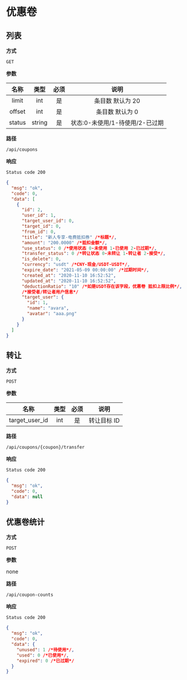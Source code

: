# 优惠卷

## 列表

**方式**

`GET`

**参数**

|  名称  |  类型  | 必须 |              说明               |
| :----: | :----: | :--: | :-----------------------------: |
| limit  |  int   |  是  |        条目数 默认为 20         |
| offset |  int   |  是  |         条目数 默认为 0         |
| status | string |  是  | 状态:0-未使用/1-待使用/2-已过期 |

**路径**

`/api/coupons`

**响应**

`Status code 200`

```json
{
  "msg": "ok",
  "code": 0,
  "data": [
    {
      "id": 2,
      "user_id": 1,
      "target_user_id": 0,
      "target_id": 0,
      "from_id": 0,
      "title": "新人专享-电费抵扣券" /*标题*/,
      "amount": "200.0000" /*抵扣金额*/,
      "use_status": 0 /*使用状态 0-未使用 1-已使用 2-已过期*/,
      "transfer_status": 0 /*转让状态 0-未转让 1-转让者 2-接受*/,
      "is_delete": 0,
      "currency": "usdt" /*CNY-现金/USDT-USDT*/,
      "expire_date": "2021-05-09 00:00:00" /*过期时间*/,
      "created_at": "2020-11-10 16:52:52",
      "updated_at": "2020-11-10 16:52:52",
      "deductionRatio": "10" /*如是USDT存在该字段，优惠卷 抵扣上限比例*/,
      /*接受者/转让者用户信息*/
      "target_user": {
        "id": 1,
        "name": "avara",
        "avatar": "aaa.png"
      }
    }
  ]
}
```

## 转让

**方式**

`POST`

**参数**

|      名称      | 类型 | 必须 |    说明     |
| :------------: | :--: | :--: | :---------: |
| target_user_id | int  |  是  | 转让目标 ID |

**路径**

`/api/coupons/{coupon}/transfer`

**响应**

`Status code 200`

```json
{
  "msg": "ok",
  "code": 0,
  "data": null
}
```

## 优惠卷统计

**方式**

`POST`

**参数**

none

**路径**

`/api/coupon-counts`

**响应**

`Status code 200`

```json
{
  "msg": "ok",
  "code": 0,
  "data": {
    "unused": 1 /*待使用*/,
    "used": 0 /*已使用*/,
    "expired": 0 /*已过期*/
  }
}
```
